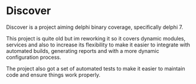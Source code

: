 # Discover
Discover is a project aiming delphi binary coverage, specifically delphi 7.

This project is quite old but im reworking it so it covers dynamic modules, 
services and also to increase its flexibility to make it easier to integrate
with automated builds, generating reports and with a more dynamic configuration
process.

The project also got a set of automated tests to make it easier to maintain
code and ensure things work properly.
